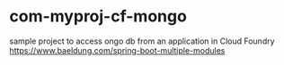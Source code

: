 # com-myproj-cf-mongo
sample project to access ongo db from an application in Cloud Foundry 
https://www.baeldung.com/spring-boot-multiple-modules
